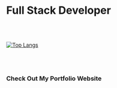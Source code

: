 # Full Stack Developer

<br />
<br />

[![Top Langs](https://github-readme-stats.vercel.app/api/top-langs/?username=Phalufa&layout=compact)](https://github.com/anuraghazra/github-readme-stats)

<br />
<br />

### Check Out My Portfolio Website

[website]: https://chgal.com
